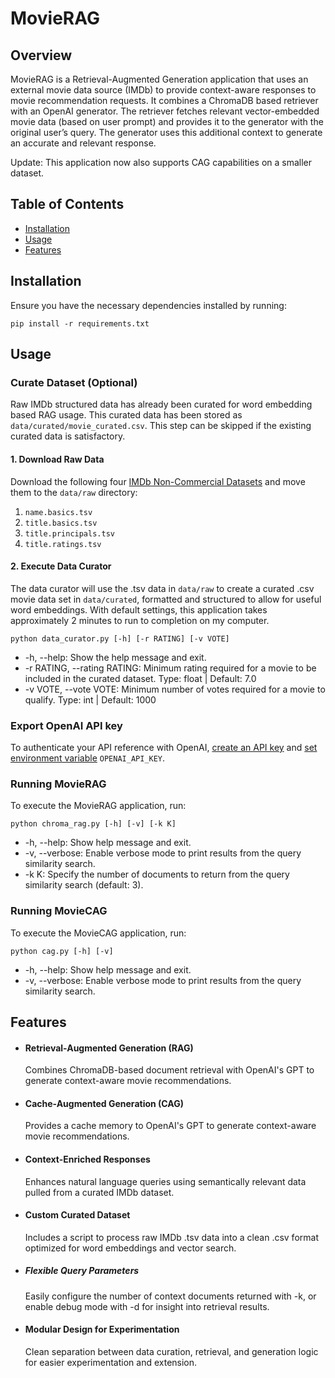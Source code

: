 # MovieRAG

## Overview

MovieRAG is a Retrieval-Augmented Generation application that uses an external movie data source (IMDb) to provide context-aware
responses to movie recommendation requests. It combines a ChromaDB based retriever with an OpenAI generator. The retriever
fetches relevant vector-embedded movie data (based on user prompt) and provides it to the generator with the original 
user’s query. The generator uses this additional context to generate an accurate and relevant response.

Update: This application now also supports CAG capabilities on a smaller dataset.

## Table of Contents
- [Installation](#installation)
- [Usage](#usage)
- [Features](#features)

## Installation

Ensure you have the necessary dependencies installed by running:

```
pip install -r requirements.txt 
```

## Usage

### Curate Dataset (Optional)
Raw IMDb structured data has already been curated for word embedding based RAG usage. This curated data has been stored 
as `data/curated/movie_curated.csv`. This step can be skipped if the existing curated data is satisfactory.
#### 1. Download Raw Data
Download the following four [IMDb Non-Commercial Datasets](https://datasets.imdbws.com/) and move them to the `data/raw`
directory:
1. `name.basics.tsv`
2. `title.basics.tsv`
3. `title.principals.tsv`
4. `title.ratings.tsv`

#### 2. Execute Data Curator
The data curator will use the .tsv data in `data/raw` to create a curated .csv movie data set in `data/curated`, 
formatted and structured to allow for useful word embeddings. With default settings, this application takes approximately
2 minutes to run to completion on my computer.
```
python data_curator.py [-h] [-r RATING] [-v VOTE]
```
* -h, --help: Show the help message and exit.
* -r RATING, --rating RATING: Minimum rating required for a movie to be included in the curated dataset.
Type: float | Default: 7.0 
* -v VOTE, --vote VOTE: Minimum number of votes required for a movie to qualify.
Type: int | Default: 1000

### Export OpenAI API key

To authenticate your API reference with OpenAI, [create an API key](https://platform.openai.com/api-keys) and [set 
environment variable](https://help.openai.com/en/articles/5112595-best-practices-for-api-key-safety) `OPENAI_API_KEY`.

### Running MovieRAG

To execute the MovieRAG application, run:

```
python chroma_rag.py [-h] [-v] [-k K]
```
* -h, --help: Show help message and exit.
* -v, --verbose: Enable verbose mode to print results from the query similarity search.
* -k K: Specify the number of documents to return from the query similarity search (default: 3).

### Running MovieCAG

To execute the MovieCAG application, run:

```
python cag.py [-h] [-v]
```
* -h, --help: Show help message and exit.
* -v, --verbose: Enable verbose mode to print results from the query similarity search.

## Features
* #### Retrieval-Augmented Generation (RAG)
    Combines ChromaDB-based document retrieval with OpenAI's GPT to generate context-aware movie recommendations.
* #### Cache-Augmented Generation (CAG)
    Provides a cache memory to OpenAI's GPT to generate context-aware movie recommendations.
* #### Context-Enriched Responses
    Enhances natural language queries using semantically relevant data pulled from a curated IMDb dataset.
* #### Custom Curated Dataset
    Includes a script to process raw IMDb .tsv data into a clean .csv format optimized for word embeddings and vector search.
* ##### Flexible Query Parameters
    Easily configure the number of context documents returned with -k, or enable debug mode with -d for insight into retrieval results.
* #### Modular Design for Experimentation
    Clean separation between data curation, retrieval, and generation logic for easier experimentation and extension.